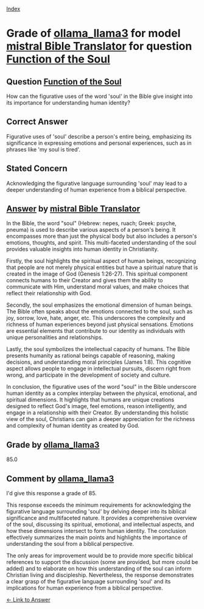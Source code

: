 
[Index](../../../../index.md)
# Grade of [ollama_llama3](../../../grading_models/ollama_llama3.md) for model [mistral Bible Translator](../../../answering_models/mistral_Bible_Translator.md) for question [Function of the Soul](../../../questions/Function_of_the_Soul.md)

## Question [Function of the Soul](../../../questions/Function_of_the_Soul.md)
How can the figurative uses of the word 'soul' in the Bible give insight into its importance for understanding human identity?

## Correct Answer
Figurative uses of 'soul' describe a person's entire being, emphasizing its significance in expressing emotions and personal experiences, such as in phrases like 'my soul is tired'.

## Stated Concern
Acknowledging the figurative language surrounding 'soul' may lead to a deeper understanding of human experience from a biblical perspective.

## [Answer](../Function_of_the_Soul.md) by [mistral Bible Translator](../../../answering_models/mistral_Bible_Translator.md)
 In the Bible, the word "soul" (Hebrew: nepes, ruach; Greek: psyche, pneuma) is used to describe various aspects of a person's being. It encompasses more than just the physical body but also includes a person's emotions, thoughts, and spirit. This multi-faceted understanding of the soul provides valuable insights into human identity in Christianity.

Firstly, the soul highlights the spiritual aspect of human beings, recognizing that people are not merely physical entities but have a spiritual nature that is created in the image of God (Genesis 1:26-27). This spiritual component connects humans to their Creator and gives them the ability to communicate with Him, understand moral values, and make choices that reflect their relationship with God.

Secondly, the soul emphasizes the emotional dimension of human beings. The Bible often speaks about the emotions connected to the soul, such as joy, sorrow, love, hate, anger, etc. This underscores the complexity and richness of human experiences beyond just physical sensations. Emotions are essential elements that contribute to our identity as individuals with unique personalities and relationships.

Lastly, the soul symbolizes the intellectual capacity of humans. The Bible presents humanity as rational beings capable of reasoning, making decisions, and understanding moral principles (James 1:8). This cognitive aspect allows people to engage in intellectual pursuits, discern right from wrong, and participate in the development of society and culture.

In conclusion, the figurative uses of the word "soul" in the Bible underscore human identity as a complex interplay between the physical, emotional, and spiritual dimensions. It highlights that humans are unique creations designed to reflect God's image, feel emotions, reason intelligently, and engage in a relationship with their Creator. By understanding this holistic view of the soul, Christians can gain a deeper appreciation for the richness and complexity of human identity as created by God.

## Grade by [ollama_llama3](../../../grading_models/ollama_llama3.md)
85.0

## Comment by [ollama_llama3](../../../grading_models/ollama_llama3.md)
I'd give this response a grade of 85.

This response exceeds the minimum requirements for acknowledging the figurative language surrounding 'soul' by delving deeper into its biblical significance and multifaceted nature. It provides a comprehensive overview of the soul, discussing its spiritual, emotional, and intellectual aspects, and how these dimensions intersect to form human identity. The conclusion effectively summarizes the main points and highlights the importance of understanding the soul from a biblical perspective.

The only areas for improvement would be to provide more specific biblical references to support the discussion (some are provided, but more could be added) and to elaborate on how this understanding of the soul can inform Christian living and discipleship. Nevertheless, the response demonstrates a clear grasp of the figurative language surrounding 'soul' and its implications for human experience from a biblical perspective.

[&lt;- Link to Answer](../Function_of_the_Soul.md)
